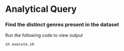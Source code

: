 # Analytical Query

### Find the distinct genres present in the dataset

Run the following code to view output

```
sh execute.sh
```
